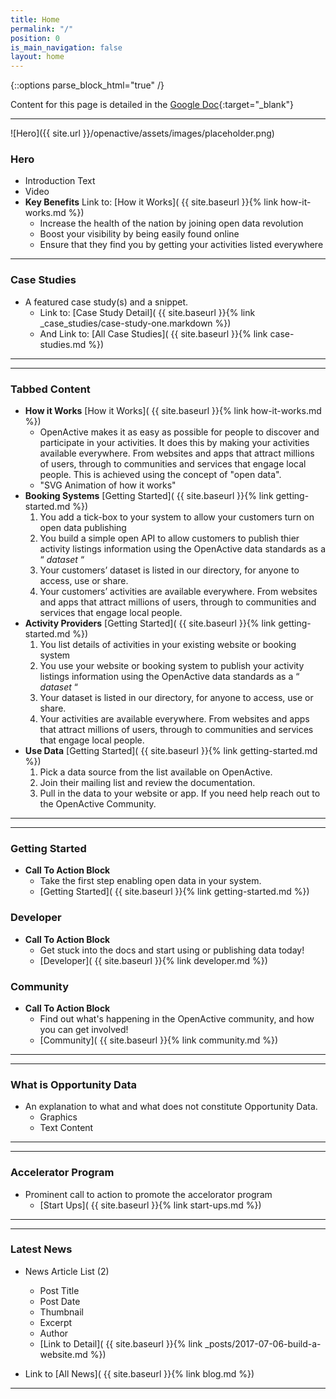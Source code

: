 ```yaml
---
title: Home
permalink: "/"
position: 0
is_main_navigation: false
layout: home
---
```


{::options parse_block_html="true" /}



Content for this page is detailed in the
[Google Doc](https://drive.google.com/open?id=1pSzce8tiNHg8eMKUop4FozaJkhGAXNXYpLSANFf-0Z0){:target="_blank"}

***

<section>
<div class="block two">

![Hero]({{ site.url }}/openactive/assets/images/placeholder.png)

</div>

<div class="block two">

### Hero
+ Introduction Text
+ Video
+ **Key Benefits** Link to: [How it Works]( {{ site.baseurl }}{% link how-it-works.md %})  
    + Increase the health of the nation by joining open data revolution
    + Boost your visibility by being easily found online
    + Ensure that they find you by getting your activities listed everywhere
    
</div>
</section>


***
### Case Studies 
+ A featured case study(s) and a snippet. 
    + Link to: [Case Study Detail]( {{ site.baseurl }}{% link _case_studies/case-study-one.markdown  %}) 
    + And Link to: [All Case Studies]( {{ site.baseurl }}{% link case-studies.md %})    
          
***


***
### Tabbed Content
+ **How it Works** [How it Works]( {{ site.baseurl }}{% link how-it-works.md %})  
    + OpenActive makes it as easy as possible for people to discover and participate in your activities. It does this by making your activities available everywhere. From websites and apps that attract millions of users, through to communities and services that engage local people. This is achieved using the concept of "open data".
    + "SVG Animation of how it works"
+ **Booking Systems** [Getting Started]( {{ site.baseurl }}{% link getting-started.md %})  
    1. You add a tick-box to your system to allow your customers turn on open data publishing
    2. You build a simple open API to allow customers to publish thier activity listings information using the OpenActive data standards as a “ *dataset* “
    3. Your customers’ dataset is listed in our directory, for anyone to access, use or share.
    4. Your customers’ activities are available everywhere. From websites and apps that attract millions of users, through to communities and services that engage local people.
+ **Activity Providers** [Getting Started]( {{ site.baseurl }}{% link getting-started.md %})  
    1. You list details of activities in your existing website or booking system
    2. You use your website or booking system to publish your activity listings information using the OpenActive data standards as a “ *dataset* “
    3. Your dataset is listed in our directory, for anyone to access, use or share.
    4. Your activities are available everywhere. From websites and apps that attract millions of users, through to communities and services that engage local people.
+ **Use Data** [Getting Started]( {{ site.baseurl }}{% link getting-started.md %})  
    1. Pick a data source from the list available on OpenActive.
    2. Join their mailing list and review the documentation.
    3. Pull in the data to your website or app. If you need help reach out to the OpenActive Community.

***


***

<section>
<div class="block three">


### Getting Started 
+ **Call To Action Block**
    + Take the first step enabling open data in your system.
    + [Getting Started]( {{ site.baseurl }}{% link getting-started.md %})  


</div>
<div class="block three">


### Developer 
+ **Call To Action Block**
    + Get stuck into the docs and start using or publishing data today!
    + [Developer]( {{ site.baseurl }}{% link developer.md %})  


</div>
<div class="block three">

### Community
+ **Call To Action Block**
    + Find out what's happening in the OpenActive community, and how you can get involved!
    + [Community]( {{ site.baseurl }}{% link community.md %})  


</div>
</section>

***


***
### What is Opportunity Data
+ An explanation to what and what does not constitute Opportunity Data.
    + Graphics
    + Text Content

***


***
### Accelerator Program
+ Prominent call to action to promote the accelorator program
    + [Start Ups]( {{ site.baseurl }}{% link start-ups.md %})  

***

***
### Latest News
+ News Article List (2)
    + Post Title
    + Post Date
    + Thumbnail
    + Excerpt
    + Author
    + [Link to Detail]( {{ site.baseurl }}{% link _posts/2017-07-06-build-a-website.md  %})  
    
+ Link to [All News]( {{ site.baseurl }}{% link blog.md %})  

***

